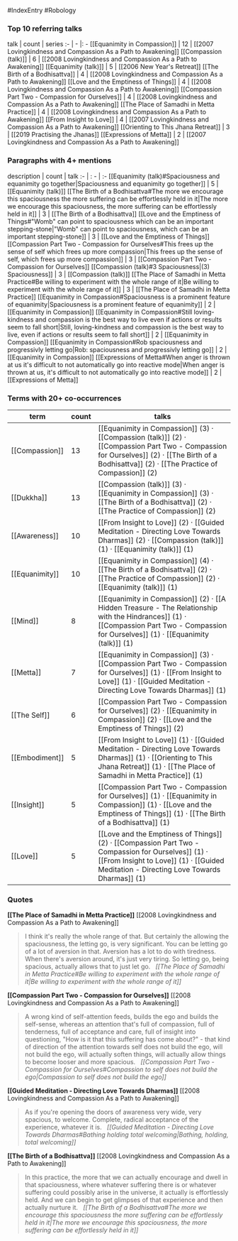 #IndexEntry #Robology

### Top 10 referring talks
talk | count | series
:- | - |: -
[[Equanimity in Compassion]] | 12 | [[2007 Lovingkindness and Compassion As a Path to Awakening]]
[[Compassion (talk)]] | 6 | [[2008 Lovingkindness and Compassion As a Path to Awakening]]
[[Equanimity (talk)]] | 5 | [[2006 New Year's Retreat]]
[[The Birth of a Bodhisattva]] | 4 | [[2008 Lovingkindness and Compassion As a Path to Awakening]]
[[Love and the Emptiness of Things]] | 4 | [[2008 Lovingkindness and Compassion As a Path to Awakening]]
[[Compassion Part Two - Compassion for Ourselves]] | 4 | [[2008 Lovingkindness and Compassion As a Path to Awakening]]
[[The Place of Samadhi in Metta Practice]] | 4 | [[2008 Lovingkindness and Compassion As a Path to Awakening]]
[[From Insight to Love]] | 4 | [[2007 Lovingkindness and Compassion As a Path to Awakening]]
[[Orienting to This Jhana Retreat]] | 3 | [[2019 Practising the Jhanas]]
[[Expressions of Metta]] | 2 | [[2007 Lovingkindness and Compassion As a Path to Awakening]]

### Paragraphs with 4+ mentions
description | count | talk
:- | : - | :-
[[Equanimity (talk)#Spaciousness and equanimity go together\|Spaciousness and equanimity go together]] | 5 | [[Equanimity (talk)]]
[[The Birth of a Bodhisattva#The more we encourage this spaciousness the more suffering can be effortlessly held in it\|The more we encourage this spaciousness, the more suffering can be effortlessly held in it]] | 3 | [[The Birth of a Bodhisattva]]
[[Love and the Emptiness of Things#"Womb" can point to spaciousness which can be an important stepping-stone\|"Womb" can point to spaciousness, which can be an important stepping-stone]] | 3 | [[Love and the Emptiness of Things]]
[[Compassion Part Two - Compassion for Ourselves#This frees up the sense of self which frees up more compassion\|This frees up the sense of self, which frees up more compassion]] | 3 | [[Compassion Part Two - Compassion for Ourselves]]
[[Compassion (talk)#3 Spaciousness\|(3) Spaciousness]] | 3 | [[Compassion (talk)]]
[[The Place of Samadhi in Metta Practice#Be willing to experiment with the whole range of it\|Be willing to experiment with the whole range of it]] | 3 | [[The Place of Samadhi in Metta Practice]]
[[Equanimity in Compassion#Spaciousness is a prominent feature of equanimity\|Spaciousness is a prominent feature of equanimity]] | 2 | [[Equanimity in Compassion]]
[[Equanimity in Compassion#Still loving-kindness and compassion is the best way to live even if actions or results seem to fall short\|Still, loving-kindness and compassion is the best way to live, even if actions or results seem to fall short]] | 2 | [[Equanimity in Compassion]]
[[Equanimity in Compassion#Rob spaciousness and progressivly letting go\|Rob: spaciousness and progressivly letting go]] | 2 | [[Equanimity in Compassion]]
[[Expressions of Metta#When anger is thrown at us it's difficult to not automatically go into reactive mode\|When anger is thrown at us, it's difficult to not automatically go into reactive mode]] | 2 | [[Expressions of Metta]]

### Terms with 20+ co-occurrences
term | count | talks
-|-|-
[[Compassion]] | 13 | <span class="counts">[[Equanimity in Compassion]] (3) · [[Compassion (talk)]] (2) · [[Compassion Part Two - Compassion for Ourselves]] (2) · [[The Birth of a Bodhisattva]] (2) · [[The Practice of Compassion]] (2)</span> 
[[Dukkha]] | 13 | <span class="counts">[[Compassion (talk)]] (3) · [[Equanimity in Compassion]] (3) · [[The Birth of a Bodhisattva]] (2) · [[The Practice of Compassion]] (2)</span> 
[[Awareness]] | 10 | <span class="counts">[[From Insight to Love]] (2) · [[Guided Meditation - Directing Love Towards Dharmas]] (2) · [[Compassion (talk)]] (1) · [[Equanimity (talk)]] (1)</span> 
[[Equanimity]] | 10 | <span class="counts">[[Equanimity in Compassion]] (4) · [[The Birth of a Bodhisattva]] (2) · [[The Practice of Compassion]] (2) · [[Equanimity (talk)]] (1)</span> 
[[Mind]] | 8 | <span class="counts">[[Equanimity in Compassion]] (2) · [[A Hidden Treasure - The Relationship with the Hindrances]] (1) · [[Compassion Part Two - Compassion for Ourselves]] (1) · [[Equanimity (talk)]] (1)</span> 
[[Metta]] | 7 | <span class="counts">[[Equanimity in Compassion]] (3) · [[Compassion Part Two - Compassion for Ourselves]] (1) · [[From Insight to Love]] (1) · [[Guided Meditation - Directing Love Towards Dharmas]] (1)</span> 
[[The Self]] | 6 | <span class="counts">[[Compassion Part Two - Compassion for Ourselves]] (2) · [[Equanimity in Compassion]] (2) · [[Love and the Emptiness of Things]] (2)</span> 
[[Embodiment]] | 5 | <span class="counts">[[From Insight to Love]] (1) · [[Guided Meditation - Directing Love Towards Dharmas]] (1) · [[Orienting to This Jhana Retreat]] (1) · [[The Place of Samadhi in Metta Practice]] (1)</span> 
[[Insight]] | 5 | <span class="counts">[[Compassion Part Two - Compassion for Ourselves]] (1) · [[Equanimity in Compassion]] (1) · [[Love and the Emptiness of Things]] (1) · [[The Birth of a Bodhisattva]] (1)</span> 
[[Love]] | 5 | <span class="counts">[[Love and the Emptiness of Things]] (2) · [[Compassion Part Two - Compassion for Ourselves]] (1) · [[From Insight to Love]] (1) · [[Guided Meditation - Directing Love Towards Dharmas]] (1)</span> 

### Quotes
**[[The Place of Samadhi in Metta Practice]]**
<span class="counts">[[2008 Lovingkindness and Compassion As a Path to Awakening]]</span>
> I think it's really the whole range of that. But certainly the allowing the spaciousness, the letting go, is very significant. You can be letting go of a lot of aversion in that. Aversion has a lot to do with tiredness. When there's aversion around, it's just very tiring. So letting go, being spacious, actually allows that to just let go. &nbsp;&nbsp;<span class="counts">_[[The Place of Samadhi in Metta Practice#Be willing to experiment with the whole range of it|Be willing to experiment with the whole range of it]]_</span>

**[[Compassion Part Two - Compassion for Ourselves]]**
<span class="counts">[[2008 Lovingkindness and Compassion As a Path to Awakening]]</span>
> A wrong kind of self-attention feeds, builds the ego and builds the self-sense, whereas an attention that's full of compassion, full of tenderness, full of acceptance and care, full of insight into questioning, "How is it that this suffering has come about?" - that kind of direction of the attention towards self does not build the ego, will not build the ego, will actually soften things, will actually allow things to become looser and more spacious. &nbsp;&nbsp;<span class="counts">_[[Compassion Part Two - Compassion for Ourselves#Compassion to self does not build the ego|Compassion to self does not build the ego]]_</span>

**[[Guided Meditation - Directing Love Towards Dharmas]]**
<span class="counts">[[2008 Lovingkindness and Compassion As a Path to Awakening]]</span>
> As if you're opening the doors of awareness very wide, very spacious, to welcome. Complete, radical acceptance of the experience, whatever it is. &nbsp;&nbsp;<span class="counts">_[[Guided Meditation - Directing Love Towards Dharmas#Bathing holding total welcoming|Bathing, holding, total welcoming]]_</span>

**[[The Birth of a Bodhisattva]]**
<span class="counts">[[2008 Lovingkindness and Compassion As a Path to Awakening]]</span>
> In this practice, the more that we can actually encourage and dwell in that spaciousness, where whatever suffering there is or whatever suffering could possibly arise in the universe, it actually is effortlessly held. And we can begin to get glimpses of that experience and then actually nurture it. &nbsp;&nbsp;<span class="counts">_[[The Birth of a Bodhisattva#The more we encourage this spaciousness the more suffering can be effortlessly held in it|The more we encourage this spaciousness, the more suffering can be effortlessly held in it]]_</span>


